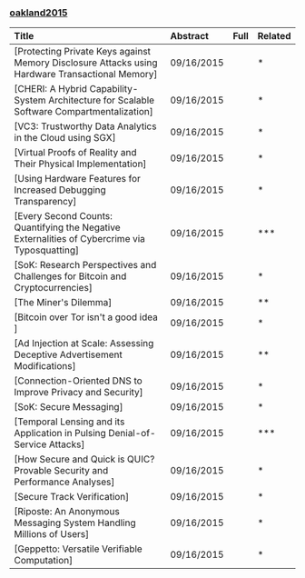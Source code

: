 ### [oakland2015](http://www.ieee-security.org/TC/SP2015/program.html)

|Title| Abstract| Full| Related|
|:----|:----|:----|:---|
|[Protecting Private Keys against Memory Disclosure Attacks using Hardware Transactional Memory]|09/16/2015| |*|
|[CHERI: A Hybrid Capability-System Architecture for Scalable Software Compartmentalization]|09/16/2015| |*|
|[VC3: Trustworthy Data Analytics in the Cloud using SGX]|09/16/2015| |*|
|[Virtual Proofs of Reality and Their Physical Implementation]|09/16/2015| |*|
|[Using Hardware Features for Increased Debugging Transparency]|09/16/2015| |*|
|[Every Second Counts: Quantifying the Negative Externalities of Cybercrime via Typosquatting]|09/16/2015| |***|
|[SoK: Research Perspectives and Challenges for Bitcoin and Cryptocurrencies]|09/16/2015| |*|
|[The Miner's Dilemma]|09/16/2015| |**|
|[Bitcoin over Tor isn't a good idea ]|09/16/2015| |*|
|[Ad Injection at Scale: Assessing Deceptive Advertisement Modifications]|09/16/2015| |**|
|[Connection-Oriented DNS to Improve Privacy and Security]|09/16/2015| |*|
|[SoK: Secure Messaging]|09/16/2015| |*|
|[Temporal Lensing and its Application in Pulsing Denial-of-Service Attacks]|09/16/2015| |***|
|[How Secure and Quick is QUIC? Provable Security and Performance Analyses]|09/16/2015| |*|
|[Secure Track Verification]|09/16/2015| |*|
|[Riposte: An Anonymous Messaging System Handling Millions of Users]|09/16/2015| |*|
|[Geppetto: Versatile Verifiable Computation]|09/16/2015| |*|
